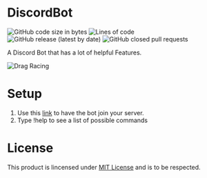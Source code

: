 # DiscordBot

![GitHub code size in bytes](https://img.shields.io/github/languages/code-size/shabib309/DiscordBot) 
![Lines of code](https://img.shields.io/tokei/lines/github/shabib309/DiscordBot)
![GitHub release (latest by date)](https://img.shields.io/github/v/release/shabib309/DiscordBot)
![GitHub closed pull requests](https://img.shields.io/github/issues-pr-closed/shabib309/DiscordBot)

A Discord Bot that has a lot of helpful Features.

![Drag Racing](https://i.pinimg.com/474x/91/df/5a/91df5accc87c610dcbef7c672f709643.jpg)

# Setup

1. Use this [link](https://discord.com/api/oauth2/authorize?client_id=813165571704619028&permissions=8&scope=bot) to have the bot join your server.
2. Type !help to see a list of possible commands

# License

This product is lincensed under [MIT License](https://github.com/shabib309/DiscordBot/blob/master/LICENSE) and is to be respected.
